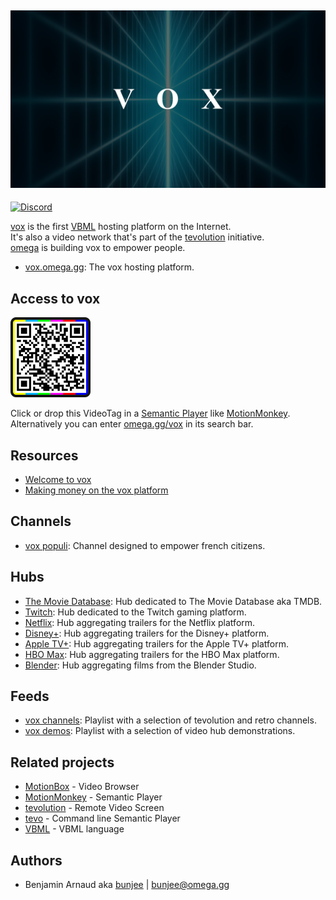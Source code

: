 <a href="https://omega.gg/vox"><img src="vox.png" alt="vox" width="512px"></a>
---
[![Discord](https://img.shields.io/discord/705770212485496852)](https://omega.gg/discord)

[vox](https://omega.gg/vox) is the first [VBML](https://omega.gg/VBML) hosting platform on the Internet.<br>
It's also a video network that's part of the [tevolution](https://omega.gg/about/tevolution) initiative.<br>
[omega](https://omega.gg/about) is building vox to empower people.<br>

- [vox.omega.gg](https://vox.omega.gg): The vox hosting platform.

## Access to vox

<a href="https://omega.gg/vox/vbml"><img src="dist/voxTag.png" alt="voxTag" width="128px"></a>

Click or drop this VideoTag in a [Semantic Player](https://omega.gg/about/SemanticPlayer) like [MotionMonkey](https://omega.gg/MotionMonkey).<br>
Alternatively you can enter [omega.gg/vox](https://omega.gg/vox) in its search bar.

## Resources

- [Welcome to vox](/doc/about.md)
- [Making money on the vox platform](/doc/money.md)

## Channels

- [vox populi](https://omega.gg/voxPopuli/sources): Channel designed to empower french citizens.

## Hubs

- [The Movie Database](hub/tmdb): Hub dedicated to The Movie Database aka TMDB.
- [Twitch](hub/twitch): Hub dedicated to the Twitch gaming platform.
- [Netflix](hub/tmdb/hub/netflix): Hub aggregating trailers for the Netflix platform.
- [Disney+](hub/tmdb/hub/disney): Hub aggregating trailers for the Disney+ platform.
- [Apple TV+](hub/tmdb/hub/apple): Hub aggregating trailers for the Apple TV+ platform.
- [HBO Max](hub/tmdb/hub/max): Hub aggregating trailers for the HBO Max platform.
- [Blender](hub/blender): Hub aggregating films from the Blender Studio.

## Feeds

- [vox channels](playlist/channels.vbml): Playlist with a selection of tevolution and retro channels.
- [vox demos](playlist/demos.vbml): Playlist with a selection of video hub demonstrations.

## Related projects

- [MotionBox](https://omega.gg/MotionBox/sources) - Video Browser
- [MotionMonkey](https://omega.gg/MotionMonkey) - Semantic Player
- [tevolution](https://omega.gg/tevolution) - Remote Video Screen
- [tevo](https://omega.gg/tevo) - Command line Semantic Player
- [VBML](https://omega.gg/vbml) - VBML language

## Authors

- Benjamin Arnaud aka [bunjee](https://bunjee.me) | <bunjee@omega.gg>
